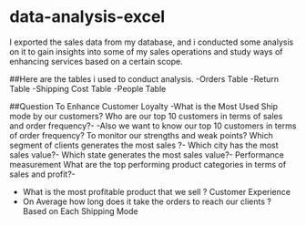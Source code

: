 # data-analysis-excel
I exported the sales data from my database, and i conducted some analysis on it to gain insights into some of my sales operations and study ways of enhancing services based on a certain scope.

##Here are the tables i used to conduct analysis. 
-Orders Table
-Return Table 
-Shipping Cost Table 
-People Table

##Question
To Enhance Customer Loyalty
-What is the Most Used Ship mode by our customers?
Who are our top 10 customers in terms of sales and order frequency?-
-Also we want to know our top 10 customers in terms of order frequency?
 To monitor our strengths and weak points?
 Which segment of clients generates the most sales ?-
 Which city has the most sales value?-
 Which state generates the most sales value?-
 Performance measurement
 What are the top performing product categories in terms of sales and profit?-
- What is the most profitable product that we sell ?
Customer Experience
- On Average how long does it take the orders to reach our clients ?
 Based on Each Shipping Mode

